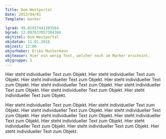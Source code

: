 ```yaml
---
Title: Dom Westportal
Date: 2013/04/01
Template: marker

lgrad: 49.01937441203564
bgrad: 12.097637057304384
objtitel: Dom Westportal
objdatum: 11.01.2016
objzeit: 12:00
objurheber: Erika Mustermann
objteaser: Hier ein wenig Text, welcher noch im Marker erscheint.
objgruppe: 1
---
```


Hier steht individueller Text zum Objekt. Hier steht individueller Text zum Objekt. Hier steht individueller Text zum Objekt. Hier steht individueller Text zum Objekt. Hier steht individueller Text zum Objekt. Hier steht individueller Text zum Objekt. Hier steht individueller Text zum Objekt. Hier steht individueller Text zum Objekt.

Hier steht individueller Text zum Objekt. Hier steht individueller Text zum Objekt. Hier steht individueller Text zum Objekt. Hier steht individueller Text zum Objekt. Hier steht individueller Text zum Objekt. Hier steht individueller Text zum Objekt. Hier steht individueller Text zum Objekt. Hier steht individueller Text zum Objekt. Hier steht individueller Text zum Objekt. Hier steht individueller Text zum Objekt.
